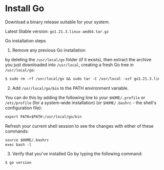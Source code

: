# Install Go

Download a binary release suitable for your system.

Latest Stable version: `go1.21.3.linux-amd64.tar.gz`

Go installation steps

1. Remove any previous Go installation

by deleting the `/usr/local/go` folder (if it exists), then extract the archive you 
just downloaded into `/usr/local`, creating a fresh Go tree in `/usr/local/go`:

```md
$ sudo rm -rf /usr/local/go && sudo tar -C /usr/local -xzf go1.21.3.linux-amd64.tar.gz
```

2. Add `/usr/local/go/bin` to the PATH environment variable.

You can do this by adding the following line to your `$HOME/.profile` or `/etc/profile` (for a system-wide installation)
(or `$HOME/.bashrc` - the shell's configuration file):

```md
export PATH=$PATH:/usr/local/go/bin
```

Refresh your current shell session to see the changes with either of these commands:
```md
source $HOME/.bashrc
exec bash -l
```

3. Verify that you've installed Go by typing the following command:
```md
$ go version
```

